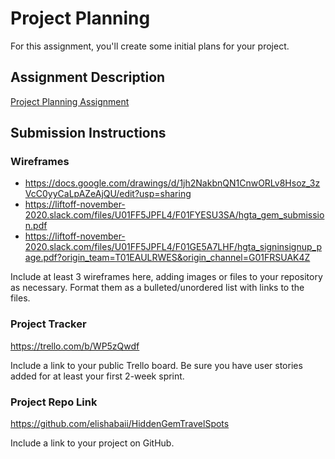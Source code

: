 # Project Planning
For this assignment, you'll create some initial plans for your project.

## Assignment Description
[Project Planning Assignment](https://education.launchcode.org/liftoff/modules/assignments/project-planning)

## Submission Instructions

### Wireframes

* https://docs.google.com/drawings/d/1jh2NakbnQN1CnwORLv8Hsoz_3zVcC0yyCaLpAZeAjQU/edit?usp=sharing
* https://liftoff-november-2020.slack.com/files/U01FF5JPFL4/F01FYESU3SA/hgta_gem_submission.pdf
* https://liftoff-november-2020.slack.com/files/U01FF5JPFL4/F01GE5A7LHF/hgta_signinsignup_page.pdf?origin_team=T01EAULRWES&origin_channel=G01FRSUAK4Z


Include at least 3 wireframes here, adding images or files to your repository as necessary. Format them as a bulleted/unordered list with links to the files.

### Project Tracker
https://trello.com/b/WP5zQwdf

Include a link to your public Trello board. Be sure you have user stories added for at least your first 2-week sprint.

### Project Repo Link
https://github.com/elishabaii/HiddenGemTravelSpots

Include a link to your project on GitHub.
